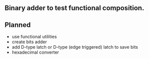 ## Binary adder to test functional composition.

## Planned

- use functional utilities
- create bits adder
- add D-type latch or D-type (edge triggered) latch to save bits
- hexadecimal converter
